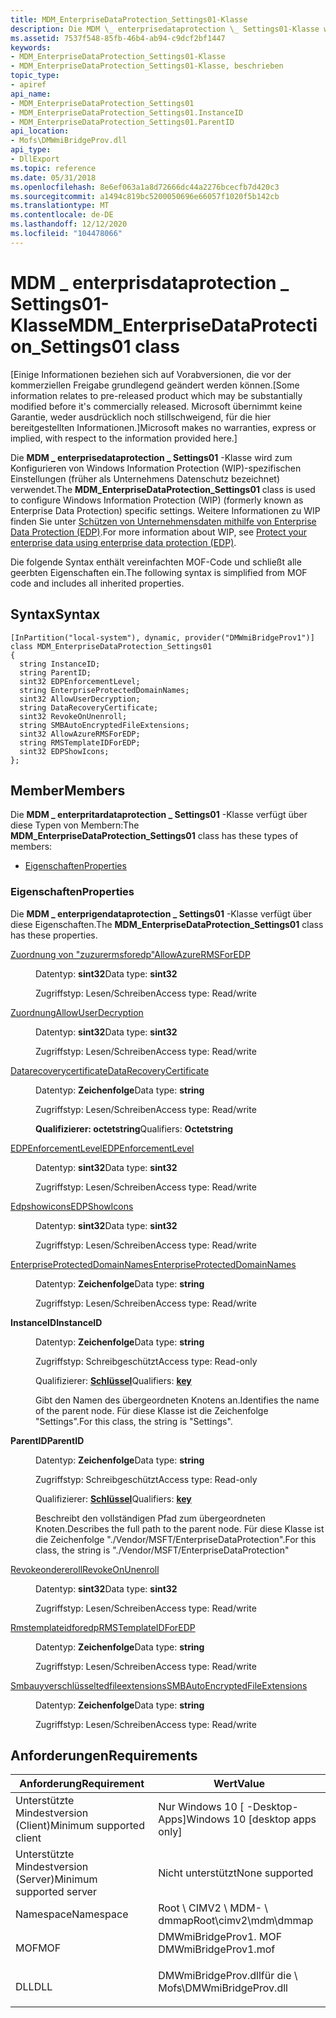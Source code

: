 ```yaml
---
title: MDM_EnterpriseDataProtection_Settings01-Klasse
description: Die MDM \_ enterprisedataprotection \_ Settings01-Klasse wird zum Konfigurieren von Windows Information Protection (WIP)-spezifischen Einstellungen (früher als Unternehmens Datenschutz bezeichnet) verwendet.
ms.assetid: 7537f548-85fb-46b4-ab94-c9dcf2bf1447
keywords:
- MDM_EnterpriseDataProtection_Settings01-Klasse
- MDM_EnterpriseDataProtection_Settings01-Klasse, beschrieben
topic_type:
- apiref
api_name:
- MDM_EnterpriseDataProtection_Settings01
- MDM_EnterpriseDataProtection_Settings01.InstanceID
- MDM_EnterpriseDataProtection_Settings01.ParentID
api_location:
- Mofs\DMWmiBridgeProv.dll
api_type:
- DllExport
ms.topic: reference
ms.date: 05/31/2018
ms.openlocfilehash: 8e6ef063a1a8d72666dc44a2276bcecfb7d420c3
ms.sourcegitcommit: a1494c819bc5200050696e66057f1020f5b142cb
ms.translationtype: MT
ms.contentlocale: de-DE
ms.lasthandoff: 12/12/2020
ms.locfileid: "104478066"
---
```

# <a name="mdm_enterprisedataprotection_settings01-class"></a><span data-ttu-id="a78e6-105">MDM \_ enterprisdataprotection \_ Settings01-Klasse</span><span class="sxs-lookup"><span data-stu-id="a78e6-105">MDM\_EnterpriseDataProtection\_Settings01 class</span></span>

<span data-ttu-id="a78e6-106">\[Einige Informationen beziehen sich auf Vorabversionen, die vor der kommerziellen Freigabe grundlegend geändert werden können.</span><span class="sxs-lookup"><span data-stu-id="a78e6-106">\[Some information relates to pre-released product which may be substantially modified before it's commercially released.</span></span> <span data-ttu-id="a78e6-107">Microsoft übernimmt keine Garantie, weder ausdrücklich noch stillschweigend, für die hier bereitgestellten Informationen.\]</span><span class="sxs-lookup"><span data-stu-id="a78e6-107">Microsoft makes no warranties, express or implied, with respect to the information provided here.\]</span></span>

<span data-ttu-id="a78e6-108">Die **MDM \_ enterprisedataprotection \_ Settings01** -Klasse wird zum Konfigurieren von Windows Information Protection (WIP)-spezifischen Einstellungen (früher als Unternehmens Datenschutz bezeichnet) verwendet.</span><span class="sxs-lookup"><span data-stu-id="a78e6-108">The **MDM\_EnterpriseDataProtection\_Settings01** class is used to configure Windows Information Protection (WIP) (formerly known as Enterprise Data Protection) specific settings.</span></span> <span data-ttu-id="a78e6-109">Weitere Informationen zu WIP finden Sie unter [Schützen von Unternehmensdaten mithilfe von Enterprise Data Protection (EDP)](/windows/security/information-protection/windows-information-protection/protect-enterprise-data-using-wip).</span><span class="sxs-lookup"><span data-stu-id="a78e6-109">For more information about WIP, see [Protect your enterprise data using enterprise data protection (EDP)](/windows/security/information-protection/windows-information-protection/protect-enterprise-data-using-wip).</span></span>

<span data-ttu-id="a78e6-110">Die folgende Syntax enthält vereinfachten MOF-Code und schließt alle geerbten Eigenschaften ein.</span><span class="sxs-lookup"><span data-stu-id="a78e6-110">The following syntax is simplified from MOF code and includes all inherited properties.</span></span>

## <a name="syntax"></a><span data-ttu-id="a78e6-111">Syntax</span><span class="sxs-lookup"><span data-stu-id="a78e6-111">Syntax</span></span>

``` syntax
[InPartition("local-system"), dynamic, provider("DMWmiBridgeProv1")]
class MDM_EnterpriseDataProtection_Settings01
{
  string InstanceID;
  string ParentID;
  sint32 EDPEnforcementLevel;
  string EnterpriseProtectedDomainNames;
  sint32 AllowUserDecryption;
  string DataRecoveryCertificate;
  sint32 RevokeOnUnenroll;
  string SMBAutoEncryptedFileExtensions;
  sint32 AllowAzureRMSForEDP;
  string RMSTemplateIDForEDP;
  sint32 EDPShowIcons;
};
```

## <a name="members"></a><span data-ttu-id="a78e6-112">Member</span><span class="sxs-lookup"><span data-stu-id="a78e6-112">Members</span></span>

<span data-ttu-id="a78e6-113">Die **MDM \_ enterpritardataprotection \_ Settings01** -Klasse verfügt über diese Typen von Membern:</span><span class="sxs-lookup"><span data-stu-id="a78e6-113">The **MDM\_EnterpriseDataProtection\_Settings01** class has these types of members:</span></span>

-   [<span data-ttu-id="a78e6-114">Eigenschaften</span><span class="sxs-lookup"><span data-stu-id="a78e6-114">Properties</span></span>](#properties)

### <a name="properties"></a><span data-ttu-id="a78e6-115">Eigenschaften</span><span class="sxs-lookup"><span data-stu-id="a78e6-115">Properties</span></span>

<span data-ttu-id="a78e6-116">Die **MDM \_ enterprigendataprotection \_ Settings01** -Klasse verfügt über diese Eigenschaften.</span><span class="sxs-lookup"><span data-stu-id="a78e6-116">The **MDM\_EnterpriseDataProtection\_Settings01** class has these properties.</span></span>

<dl> <dt>

[<span data-ttu-id="a78e6-117">Zuordnung von "zuzurermsforedp"</span><span class="sxs-lookup"><span data-stu-id="a78e6-117">AllowAzureRMSForEDP</span></span>](/windows/client-management/mdm/enterprisedataprotection-csp#settings-allowazurermsforedp)
</dt> <dd> <dl> <dt>

<span data-ttu-id="a78e6-118">Datentyp: **sint32**</span><span class="sxs-lookup"><span data-stu-id="a78e6-118">Data type: **sint32**</span></span>
</dt> <dt>

<span data-ttu-id="a78e6-119">Zugriffstyp: Lesen/Schreiben</span><span class="sxs-lookup"><span data-stu-id="a78e6-119">Access type: Read/write</span></span>
</dt> </dl>

</dd> <dt>

[<span data-ttu-id="a78e6-120">Zuordnung</span><span class="sxs-lookup"><span data-stu-id="a78e6-120">AllowUserDecryption</span></span>](/windows/client-management/mdm/enterprisedataprotection-csp#settings-allowuserdecryption)
</dt> <dd> <dl> <dt>

<span data-ttu-id="a78e6-121">Datentyp: **sint32**</span><span class="sxs-lookup"><span data-stu-id="a78e6-121">Data type: **sint32**</span></span>
</dt> <dt>

<span data-ttu-id="a78e6-122">Zugriffstyp: Lesen/Schreiben</span><span class="sxs-lookup"><span data-stu-id="a78e6-122">Access type: Read/write</span></span>
</dt> </dl>

</dd> <dt>

[<span data-ttu-id="a78e6-123">Datarecoverycertificate</span><span class="sxs-lookup"><span data-stu-id="a78e6-123">DataRecoveryCertificate</span></span>](/windows/client-management/mdm/enterprisedataprotection-csp#settings-datarecoverycertificate)
</dt> <dd> <dl> <dt>

<span data-ttu-id="a78e6-124">Datentyp: **Zeichenfolge**</span><span class="sxs-lookup"><span data-stu-id="a78e6-124">Data type: **string**</span></span>
</dt> <dt>

<span data-ttu-id="a78e6-125">Zugriffstyp: Lesen/Schreiben</span><span class="sxs-lookup"><span data-stu-id="a78e6-125">Access type: Read/write</span></span>
</dt> <dt>

<span data-ttu-id="a78e6-126">**Qualifizierer: octetstring**</span><span class="sxs-lookup"><span data-stu-id="a78e6-126">Qualifiers: **Octetstring**</span></span>
</dt> </dl>

</dd> <dt>

[<span data-ttu-id="a78e6-127">EDPEnforcementLevel</span><span class="sxs-lookup"><span data-stu-id="a78e6-127">EDPEnforcementLevel</span></span>](/windows/client-management/mdm/enterprisedataprotection-csp#settings-edpenforcementlevel)
</dt> <dd> <dl> <dt>

<span data-ttu-id="a78e6-128">Datentyp: **sint32**</span><span class="sxs-lookup"><span data-stu-id="a78e6-128">Data type: **sint32**</span></span>
</dt> <dt>

<span data-ttu-id="a78e6-129">Zugriffstyp: Lesen/Schreiben</span><span class="sxs-lookup"><span data-stu-id="a78e6-129">Access type: Read/write</span></span>
</dt> </dl>

</dd> <dt>

[<span data-ttu-id="a78e6-130">Edpshowicons</span><span class="sxs-lookup"><span data-stu-id="a78e6-130">EDPShowIcons</span></span>](/windows/client-management/mdm/enterprisedataprotection-csp#settings-edpshowicons)
</dt> <dd> <dl> <dt>

<span data-ttu-id="a78e6-131">Datentyp: **sint32**</span><span class="sxs-lookup"><span data-stu-id="a78e6-131">Data type: **sint32**</span></span>
</dt> <dt>

<span data-ttu-id="a78e6-132">Zugriffstyp: Lesen/Schreiben</span><span class="sxs-lookup"><span data-stu-id="a78e6-132">Access type: Read/write</span></span>
</dt> </dl>

</dd> <dt>

[<span data-ttu-id="a78e6-133">EnterpriseProtectedDomainNames</span><span class="sxs-lookup"><span data-stu-id="a78e6-133">EnterpriseProtectedDomainNames</span></span>](/windows/client-management/mdm/enterprisedataprotection-csp#settings-enterpriseprotecteddomainnames)
</dt> <dd> <dl> <dt>

<span data-ttu-id="a78e6-134">Datentyp: **Zeichenfolge**</span><span class="sxs-lookup"><span data-stu-id="a78e6-134">Data type: **string**</span></span>
</dt> <dt>

<span data-ttu-id="a78e6-135">Zugriffstyp: Lesen/Schreiben</span><span class="sxs-lookup"><span data-stu-id="a78e6-135">Access type: Read/write</span></span>
</dt> </dl>

</dd> <dt>

<span data-ttu-id="a78e6-136">**InstanceID**</span><span class="sxs-lookup"><span data-stu-id="a78e6-136">**InstanceID**</span></span>
</dt> <dd> <dl> <dt>

<span data-ttu-id="a78e6-137">Datentyp: **Zeichenfolge**</span><span class="sxs-lookup"><span data-stu-id="a78e6-137">Data type: **string**</span></span>
</dt> <dt>

<span data-ttu-id="a78e6-138">Zugriffstyp: Schreibgeschützt</span><span class="sxs-lookup"><span data-stu-id="a78e6-138">Access type: Read-only</span></span>
</dt> <dt>

<span data-ttu-id="a78e6-139">Qualifizierer: [ **Schlüssel**](/windows/desktop/WmiSdk/key-qualifier)</span><span class="sxs-lookup"><span data-stu-id="a78e6-139">Qualifiers: [**key**](/windows/desktop/WmiSdk/key-qualifier)</span></span>
</dt> </dl>

<span data-ttu-id="a78e6-140">Gibt den Namen des übergeordneten Knotens an.</span><span class="sxs-lookup"><span data-stu-id="a78e6-140">Identifies the name of the parent node.</span></span> <span data-ttu-id="a78e6-141">Für diese Klasse ist die Zeichenfolge "Settings".</span><span class="sxs-lookup"><span data-stu-id="a78e6-141">For this class, the string is "Settings".</span></span>

</dd> <dt>

<span data-ttu-id="a78e6-142">**ParentID**</span><span class="sxs-lookup"><span data-stu-id="a78e6-142">**ParentID**</span></span>
</dt> <dd> <dl> <dt>

<span data-ttu-id="a78e6-143">Datentyp: **Zeichenfolge**</span><span class="sxs-lookup"><span data-stu-id="a78e6-143">Data type: **string**</span></span>
</dt> <dt>

<span data-ttu-id="a78e6-144">Zugriffstyp: Schreibgeschützt</span><span class="sxs-lookup"><span data-stu-id="a78e6-144">Access type: Read-only</span></span>
</dt> <dt>

<span data-ttu-id="a78e6-145">Qualifizierer: [ **Schlüssel**](/windows/desktop/WmiSdk/key-qualifier)</span><span class="sxs-lookup"><span data-stu-id="a78e6-145">Qualifiers: [**key**](/windows/desktop/WmiSdk/key-qualifier)</span></span>
</dt> </dl>

<span data-ttu-id="a78e6-146">Beschreibt den vollständigen Pfad zum übergeordneten Knoten.</span><span class="sxs-lookup"><span data-stu-id="a78e6-146">Describes the full path to the parent node.</span></span> <span data-ttu-id="a78e6-147">Für diese Klasse ist die Zeichenfolge "./Vendor/MSFT/EnterpriseDataProtection".</span><span class="sxs-lookup"><span data-stu-id="a78e6-147">For this class, the string is "./Vendor/MSFT/EnterpriseDataProtection"</span></span>

</dd> <dt>

[<span data-ttu-id="a78e6-148">Revokeondereroll</span><span class="sxs-lookup"><span data-stu-id="a78e6-148">RevokeOnUnenroll</span></span>](/windows/client-management/mdm/enterprisedataprotection-csp#settings-revokeonunenroll)
</dt> <dd> <dl> <dt>

<span data-ttu-id="a78e6-149">Datentyp: **sint32**</span><span class="sxs-lookup"><span data-stu-id="a78e6-149">Data type: **sint32**</span></span>
</dt> <dt>

<span data-ttu-id="a78e6-150">Zugriffstyp: Lesen/Schreiben</span><span class="sxs-lookup"><span data-stu-id="a78e6-150">Access type: Read/write</span></span>
</dt> </dl>

</dd> <dt>

[<span data-ttu-id="a78e6-151">Rmstemplateidforedp</span><span class="sxs-lookup"><span data-stu-id="a78e6-151">RMSTemplateIDForEDP</span></span>](/windows/client-management/mdm/enterprisedataprotection-csp#settings-rmstemplateidforedp)
</dt> <dd> <dl> <dt>

<span data-ttu-id="a78e6-152">Datentyp: **Zeichenfolge**</span><span class="sxs-lookup"><span data-stu-id="a78e6-152">Data type: **string**</span></span>
</dt> <dt>

<span data-ttu-id="a78e6-153">Zugriffstyp: Lesen/Schreiben</span><span class="sxs-lookup"><span data-stu-id="a78e6-153">Access type: Read/write</span></span>
</dt> </dl>

</dd> <dt>

[<span data-ttu-id="a78e6-154">Smbauyverschlüsseltedfileextensions</span><span class="sxs-lookup"><span data-stu-id="a78e6-154">SMBAutoEncryptedFileExtensions</span></span>](/windows/client-management/mdm/enterprisedataprotection-csp#settings-smbautoencryptedfileextensions)
</dt> <dd> <dl> <dt>

<span data-ttu-id="a78e6-155">Datentyp: **Zeichenfolge**</span><span class="sxs-lookup"><span data-stu-id="a78e6-155">Data type: **string**</span></span>
</dt> <dt>

<span data-ttu-id="a78e6-156">Zugriffstyp: Lesen/Schreiben</span><span class="sxs-lookup"><span data-stu-id="a78e6-156">Access type: Read/write</span></span>
</dt> </dl>

</dd> </dl>

## <a name="requirements"></a><span data-ttu-id="a78e6-157">Anforderungen</span><span class="sxs-lookup"><span data-stu-id="a78e6-157">Requirements</span></span>



| <span data-ttu-id="a78e6-158">Anforderung</span><span class="sxs-lookup"><span data-stu-id="a78e6-158">Requirement</span></span> | <span data-ttu-id="a78e6-159">Wert</span><span class="sxs-lookup"><span data-stu-id="a78e6-159">Value</span></span> |
|-------------------------------------|------------------------------------------------------------------------------------------------------|
| <span data-ttu-id="a78e6-160">Unterstützte Mindestversion (Client)</span><span class="sxs-lookup"><span data-stu-id="a78e6-160">Minimum supported client</span></span><br/> | <span data-ttu-id="a78e6-161">Nur Windows 10 \[ -Desktop-Apps\]</span><span class="sxs-lookup"><span data-stu-id="a78e6-161">Windows 10 \[desktop apps only\]</span></span><br/>                                                          |
| <span data-ttu-id="a78e6-162">Unterstützte Mindestversion (Server)</span><span class="sxs-lookup"><span data-stu-id="a78e6-162">Minimum supported server</span></span><br/> | <span data-ttu-id="a78e6-163">Nicht unterstützt</span><span class="sxs-lookup"><span data-stu-id="a78e6-163">None supported</span></span><br/>                                                                            |
| <span data-ttu-id="a78e6-164">Namespace</span><span class="sxs-lookup"><span data-stu-id="a78e6-164">Namespace</span></span><br/>                | <span data-ttu-id="a78e6-165">Root \\ CIMV2 \\ MDM- \\ dmmap</span><span class="sxs-lookup"><span data-stu-id="a78e6-165">Root\\cimv2\\mdm\\dmmap</span></span><br/>                                                                   |
| <span data-ttu-id="a78e6-166">MOF</span><span class="sxs-lookup"><span data-stu-id="a78e6-166">MOF</span></span><br/>                      | <dl> <span data-ttu-id="a78e6-167"><dt>DMWmiBridgeProv1. MOF</dt></span><span class="sxs-lookup"><span data-stu-id="a78e6-167"><dt>DMWmiBridgeProv1.mof</dt></span></span> </dl>      |
| <span data-ttu-id="a78e6-168">DLL</span><span class="sxs-lookup"><span data-stu-id="a78e6-168">DLL</span></span><br/>                      | <dl> <span data-ttu-id="a78e6-169"><dt>DMWmiBridgeProv.dllfür die \\</dt></span><span class="sxs-lookup"><span data-stu-id="a78e6-169"><dt>Mofs\\DMWmiBridgeProv.dll</dt></span></span> </dl> |



 

